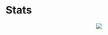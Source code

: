 # Stats
<p align="center"><a href="#">
<img src="https://github-readme-stats.vercel.app/api?username=Teunboeke&show_icons=true&include_all_commits=true&line_height=33&count_private=true&theme=nord" /> </a></p> 

